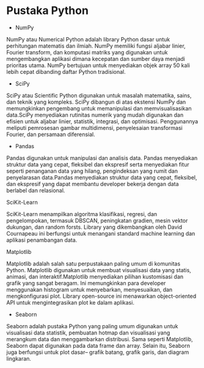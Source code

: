 # Pustaka Python
- NumPy

NumPy atau Numerical Python adalah library Python dasar untuk perhitungan matematis dan ilmiah. NumPy memiliki fungsi aljabar linier, Fourier transform, dan komputasi matriks yang digunakan untuk mengembangkan aplikasi dimana kecepatan dan sumber daya menjadi prioritas utama. NumPy bertujuan untuk menyediakan objek array 50 kali lebih cepat dibanding daftar Python tradisional.

- SciPy

SciPy atau Scientific Python digunakan untuk masalah matematika, sains, dan teknik yang kompleks. SciPy dibangun di atas ekstensi NumPy dan memungkinkan pengembang untuk memanipulasi dan memvisualisasikan data.SciPy menyediakan rutinitas numerik yang mudah digunakan dan efisien untuk aljabar linier, statistik, integrasi, dan optimisasi. Penggunannya meliputi pemrosesan gambar multidimensi, penyelesaian transformasi Fourier, dan persamaan diferensial.

- Pandas

Pandas digunakan untuk manipulasi dan analisis data. Pandas menyediakan struktur data yang cepat, fleksibel dan ekspresif serta menyediakan fitur seperti penanganan data yang hilang, pengindeksan yang rumit dan penyelarasan data.Pandas menyediakan struktur data yang cepat, fleksibel, dan ekspresif yang dapat membantu developer bekerja dengan data berlabel dan relasional.

SciKit-Learn

SciKit-Learn menampilkan algoritma klasifikasi, regresi, dan pengelompokan, termasuk DBSCAN, peningkatan gradien, mesin vektor dukungan, dan random forsts. Library yang dikembangkan oleh David Cournapeau ini berfungsi untuk menangani standard machine learning dan aplikasi penambangan data.

Matplotlib

Matplotlib adalah salah satu perpustakaan paling umum di komunitas Python. Matplotlib digunakan untuk membuat visualisasi data yang statis, animasi, dan interaktif.Matplotlib menyediakan pilihan kustomisasi dan grafik yang sangat beragam. Ini memungkinkan para developer menggunakan histogram untuk menyebarkan, menyesuaikan, dan mengkonfigurasi plot. Library open-source ini menawarkan object-oriented API untuk mengintegrasikan plot ke dalam aplikasi.

- Seaborn

Seaborn adalah pustaka Python yang paling umum digunakan untuk visualisasi data statistik, pembuatan hotmap dan visualisasi yang merangkum data dan menggambarkan distribusi. Sama seperti Matplotlib, Seaborn dapat digunakan pada data frame dan array. Selain itu, Seaborn juga berfungsi untuk plot dasar– grafik batang, grafik garis, dan diagram lingkaran.